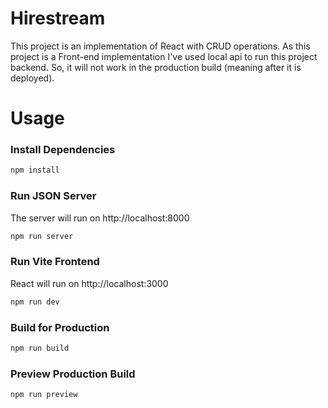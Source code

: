 # Hirestream

This project is an implementation of React with CRUD operations. As this project is a Front-end implementation I've used local api to run this project backend. So, it will not work in the production build (meaning after it is deployed).

# Usage

### Install Dependencies

```bash
npm install
```

### Run JSON Server

The server will run on http://localhost:8000

```bash
npm run server
```

### Run Vite Frontend

React will run on http://localhost:3000

```bash
npm run dev
```

### Build for Production

```bash
npm run build
```

### Preview Production Build

```bash
npm run preview
```